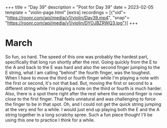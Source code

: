 +++
title = "Day 39"
description = "Post for Day 39"
date = 2023-02-05
template = "violin-page.html"
[extra]
recordings = [{"vid"= "https://roonr.com/api/media/v1/violin/Day39.mp4", "snap"= "https://roonr.com/api/media/v1/violin/DYOJBZRWQ3.jpg"}]
+++

# March
So fun, so hard. The speed of this one was probably the hardest part, specifically that long run shortly after the rest. Going quickly from the E to the A and back to the E was hard and also the second finger jumping to the E string, what I am calling "behind" the fourth finger, was the toughest. When I have to move the third or fourth finger while I'm playing a note with the first or second, it's not that bad. But, moving the first or second to a different string while I'm playing a note on the third or fourth is much harder. Also, there is a spot there right after the rest where the second finger is now close to the first finger. That feels unnatural and was challenging to force the finger to be in that spot. Oh, and I could not get the quick string jumping at the very end for a while. I would just end up playing both the E and the A string together in a long scratchy spree. Such a fun piece though! I'll be using this one to practice I think for a while.